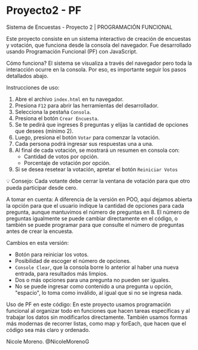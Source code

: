 # Proyecto2 - PF
Sistema de Encuestas - Proyecto 2 | PROGRAMACIÓN FUNCIONAL

Este proyecto consiste en un sistema interactivo de creación de encuestas y votación, que funciona desde la consola del navegador. Fue desarrollado usando Programación Funcional (PF) con JavaScript.

Cómo funciona?
El sistema se visualiza a través del navegador pero toda la interacción ocurre en la consola. Por eso, es importante seguir los pasos detallados abajo.

Instrucciones de uso:
1. Abre el archivo `index.html` en tu navegador.
2. Presiona `F12` para abrir las herramientas del desarrollador.
3. Selecciona la pestaña `Consola`.
4. Presiona el botón `Crear Encuesta`.
5. Se te pedirá que ingreses 8 preguntas y elijas la cantidad de opciones que desees (mínimo 2).
6. Luego, presiona el botón `Votar` para comenzar la votación.
7. Cada persona podrá ingresar sus respuestas una a una.
8. Al final de cada votación, se mostrará un resumen en consola con:
   - Cantidad de votos por opción.
   - Porcentaje de votación por opción.
9. Si se desea resetear la votación, apretar el botón `Reiniciar Votos`
   
💡 Consejo: Cada votante debe cerrar la ventana de votación para que otro pueda participar desde cero.

A tomar en cuenta:
A diferencia de la versión en POO, aquí dejamos abierta la opción para que el usuario indique la cantidad de opciones para cada pregunta, aunque mantuvimos el número de preguntas en 8. El número de preguntas igualmente se puede cambiar directamente en el código, o también se puede programar para que consulte el número de preguntas antes de crear la encuesta.

Cambios en esta versión:
- Botón para reiniciar los votos.
- Posibilidad de escoger el número de opciones.
- `Console Clear`, que la consola borre lo anterior al haber una nueva entrada, para resultados más limpios.
- Dos o más opciones para una pregunta no pueden ser iguales.
- No se puede ingresar como contenido a una pregunta u opción, "espacio", lo toma como inválido, al igual que si no se ingresa nada.

Uso de PF en este código:
En este proyecto usamos programación funcional al organizar todo en funciones que hacen tareas específicas y al trabajar los datos sin modificarlos directamente. También usamos formas más modernas de recorrer listas, como map y forEach, que hacen que el código sea más claro y ordenado.

Nicole Moreno. @NicoleMorenoG

